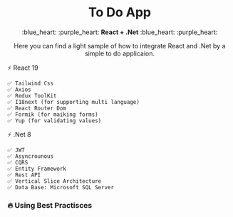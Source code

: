 <h1 align="center"> To Do App </h1>

<p align="center"> :blue_heart: :purple_heart: <b>React + .Net</b> :blue_heart: :purple_heart: </p>

<p align="center"> Here you can find a light sample of how to integrate React and .Net by a simple to do applicaion. </p>

⚡ React 19

    ✅ Tailwind Css
    ✅ Axios
    ✅ Redux ToolKit
    ✅ I18next (for supporting multi language)
    ✅ React Router Dom
    ✅ Formik (for maiking forms)
    ✅ Yup (for validating values)
     
⚡ .Net 8

    ✅ JWT
    ✅ Asyncrounous
    ✅ CQRS
    ✅ Entity Framework
    ✅ Rest API
    ✅ Vertical Slice Architecture
    ✅ Data Base: Microsoft SQL Server
    
    

### :fire: Using Best Practisces





